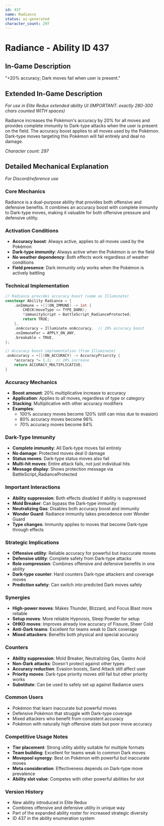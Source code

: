 ```yaml
---
id: 437
name: Radiance
status: ai-generated
character_count: 297
---
```


# Radiance - Ability ID 437

## In-Game Description
"+20% accuracy; Dark moves fail when user is present."

## Extended In-Game Description
*For use in Elite Redux extended ability UI (IMPORTANT: exactly 280-300 chars counted WITH spaces)*

Radiance increases the Pokémon's accuracy by 20% for all moves and provides complete immunity to Dark-type attacks when the user is present on the field. The accuracy boost applies to all moves used by the Pokémon. Dark-type moves targeting this Pokémon will fail entirely and deal no damage.

*Character count: 297*

## Detailed Mechanical Explanation
*For Discord/reference use*

### Core Mechanics
Radiance is a dual-purpose ability that provides both offensive and defensive benefits. It combines an accuracy boost with complete immunity to Dark-type moves, making it valuable for both offensive pressure and defensive utility.

### Activation Conditions
- **Accuracy boost**: Always active, applies to all moves used by the Pokémon
- **Dark-type immunity**: Always active when the Pokémon is on the field
- **No weather dependency**: Both effects work regardless of weather conditions
- **Field presence**: Dark immunity only works when the Pokémon is actively battling

### Technical Implementation
```c
// Radiance provides accuracy boost (same as Illuminate)
constexpr Ability Radiance = {
    .onImmune = +[](ON_IMMUNE) -> int {
        CHECK(moveType == TYPE_DARK);
        *immunityScript = BattleScript_RadianceProtected;
        return TRUE;
    },
    .onAccuracy = Illuminate.onAccuracy,  // 20% accuracy boost
    .onImmuneFor = APPLY_ON_ANY,
    .breakable = TRUE,
};

// Accuracy boost implementation (from Illuminate)
.onAccuracy = +[](ON_ACCURACY) -> AccuracyPriority {
    *accuracy *= 1.2;  // 20% increase
    return ACCURACY_MULTIPLICATIVE;
}
```

### Accuracy Mechanics
- **Boost amount**: 20% multiplicative increase to accuracy
- **Application**: Applies to all moves, regardless of type or category
- **Stacking**: Multiplicative with other accuracy modifiers
- **Examples**: 
  - 100% accuracy moves become 120% (still can miss due to evasion)
  - 80% accuracy moves become 96%
  - 70% accuracy moves become 84%

### Dark-Type Immunity
- **Complete immunity**: All Dark-type moves fail entirely
- **No damage**: Protected moves deal 0 damage
- **Status moves**: Dark-type status moves also fail
- **Multi-hit moves**: Entire attack fails, not just individual hits
- **Message display**: Shows protection message via BattleScript_RadianceProtected

### Important Interactions
- **Ability suppression**: Both effects disabled if ability is suppressed
- **Mold Breaker**: Can bypass the Dark-type immunity
- **Neutralizing Gas**: Disables both accuracy boost and immunity
- **Wonder Guard**: Radiance immunity takes precedence over Wonder Guard
- **Type changes**: Immunity applies to moves that become Dark-type through effects

### Strategic Implications
- **Offensive utility**: Reliable accuracy for powerful but inaccurate moves
- **Defensive utility**: Complete safety from Dark-type attacks
- **Role compression**: Combines offensive and defensive benefits in one ability
- **Dark-type counter**: Hard counters Dark-type attackers and coverage moves
- **Prediction safety**: Can switch into predicted Dark moves safely

### Synergies
- **High-power moves**: Makes Thunder, Blizzard, and Focus Blast more reliable
- **Setup moves**: More reliable Hypnosis, Sleep Powder for setup
- **OHKO moves**: Improves already low accuracy of Fissure, Sheer Cold
- **Anti-Dark teams**: Excellent for teams weak to Dark coverage
- **Mixed attackers**: Benefits both physical and special accuracy

### Counters
- **Ability suppression**: Mold Breaker, Neutralizing Gas, Gastro Acid
- **Non-Dark attacks**: Doesn't protect against other types
- **Accuracy reduction**: Evasion boosts, Sand Attack still affect user
- **Priority moves**: Dark-type priority moves still fail but other priority works
- **Substitute**: Can be used to safely set up against Radiance users

### Common Users
- Pokémon that learn inaccurate but powerful moves
- Defensive Pokémon that struggle with Dark-type coverage
- Mixed attackers who benefit from consistent accuracy
- Pokémon with naturally high offensive stats but poor move accuracy

### Competitive Usage Notes
- **Tier placement**: Strong utility ability suitable for multiple formats
- **Team building**: Excellent for teams weak to common Dark moves
- **Movepool synergy**: Best on Pokémon with powerful but inaccurate moves
- **Meta consideration**: Effectiveness depends on Dark-type move prevalence
- **Ability slot value**: Competes with other powerful abilities for slot

### Version History
- New ability introduced in Elite Redux
- Combines offensive and defensive utility in unique way
- Part of the expanded ability roster for increased strategic diversity
- ID 437 in the ability enumeration system